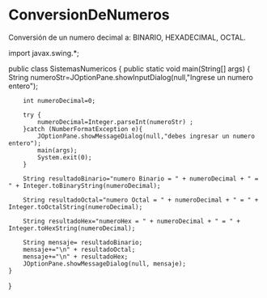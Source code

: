 # ConversionDeNumeros
Conversión de un numero decimal a: BINARIO, HEXADECIMAL, OCTAL.

import javax.swing.*;

public class SistemasNumericos {
    public static void main(String[] args) {
        String numeroStr=JOptionPane.showInputDialog(null,"Ingrese un numero entero");

        int numeroDecimal=0;

        try {
            numeroDecimal=Integer.parseInt(numeroStr) ;
        }catch (NumberFormatException e){
            JOptionPane.showMessageDialog(null,"debes ingresar un numero entero");
            main(args);
            System.exit(0);
        }

        String resultadoBinario="numero Binario = " + numeroDecimal + " = " + Integer.toBinaryString(numeroDecimal);

        String resultadoOctal="numero Octal = " + numeroDecimal + " = " + Integer.toOctalString(numeroDecimal);

        String resultadoHex="numeroHex = " + numeroDecimal + " = " + Integer.toHexString(numeroDecimal);

        String mensaje= resultadoBinario;
        mensaje+="\n" + resultadoOctal;
        mensaje+="\n" + resultadoHex;
        JOptionPane.showMessageDialog(null, mensaje);
    }
}
